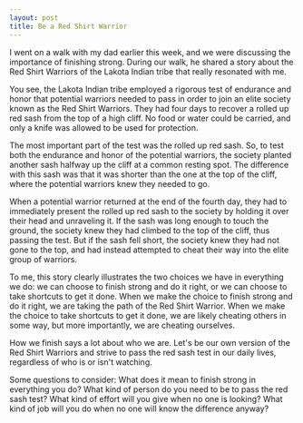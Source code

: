 ```yaml
---
layout: post
title: Be a Red Shirt Warrior
---
```


I went on a walk with my dad earlier this week, and we were discussing the importance of finishing strong. During our walk, he shared a story about the Red Shirt Warriors of the Lakota Indian tribe that really resonated with me.

You see, the Lakota Indian tribe employed a rigorous test of endurance and honor that potential warriors needed to pass in order to join an elite society known as the Red Shirt Warriors. They had four days to recover a rolled up red sash from the top of a high cliff. No food or water could be carried, and only a knife was allowed to be used for protection.

The most important part of the test was the rolled up red sash. So, to test both the endurance and honor of the potential warriors, the society planted another sash halfway up the cliff at a common resting spot. The difference with this sash was that it was shorter than the one at the top of the cliff, where the potential warriors knew they needed to go.

When a potential warrior returned at the end of the fourth day, they had to immediately present the rolled up red sash to the society by holding it over their head and unraveling it. If the sash was long enough to touch the ground, the society knew they had climbed to the top of the cliff, thus passing the test. But if the sash fell short, the society knew they had not gone to the top, and had instead attempted to cheat their way into the elite group of warriors.

To me, this story clearly illustrates the two choices we have in everything we do: we can choose to finish strong and do it right, or we can choose to take shortcuts to get it done. When we make the choice to finish strong and do it right, we are taking the path of the Red Shirt Warrior. When we make the choice to take shortcuts to get it done, we are likely cheating others in some way, but more importantly, we are cheating ourselves.

How we finish says a lot about who we are. Let's be our own version of the Red Shirt Warriors and strive to pass the red sash test in our daily lives, regardless of who is or isn't watching.

Some questions to consider: What does it mean to finish strong in everything you do? What kind of person do you need to be to pass the red sash test? What kind of effort will you give when no one is looking? What kind of job will you do when no one will know the difference anyway?